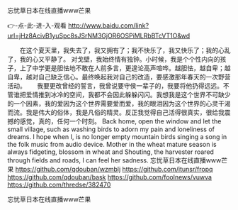 
忘忧草日本在线直播www芒果




👉-点-此-进-入-观看  http://www.baidu.com/link?url=jHz8AcivB1yuSpc8sJSrNM3GjOR6OSPiMLRbBTcVT1O&wd




　　在这个夏天里，我失去了，我又拥有了；我不快乐了，我又快乐了；我的心乱了，我的心又平静了。
对戈壁，我始终情有独钟。小时候，我是个个性内向的孩子，上了中学更是胆怯地不敢在人前多言，更遑论高声喧哗。越胆怯，越自卑；越自卑，越对自己缺乏信心。最终唤起我对自己的改造，要感激那年春天的一次野营活动。　　
我要更改曾经的誓言，我曾说要守侯一辈子的，我要将他扔得远远。不管谁把爱情推到冰冷的空间，我都不会因此躲躲闪闪。我想我是这个世界不可缺少的一个因素，我的爱因为这个世界需要爱而爱，我的眼泪因为这个世界的心灵干渴而流。我是伟大的俗体，我是凡俗的精灵。反正我觉得自己活得很真实，很给我震撼的感觉，真的，任何一个时刻。
Back home, open the window and let the small village, such as washing birds to adorn my pain and loneliness of dreams.
I hope when I, is no longer empty mountain birds singing a song in the folk music from audio device.
Mother in the wheat mature season is always fidgeting, blossom in wheat and Shouting, the harvester roared through fields and roads, I can feel her sadness.
忘忧草日本在线直播www芒果 https://github.com/qdouban/wzmblj
https://github.com/itunsr/fropq
https://github.com/qdouban/bask
https://github.com/foolnews/vuwva
https://github.com/thredse/382470





忘忧草日本在线直播www芒果
